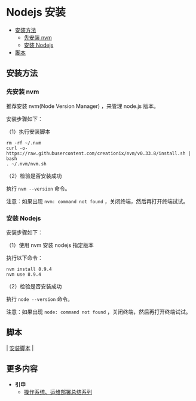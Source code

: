 # Nodejs 安装

<!-- TOC depthFrom:2 depthTo:3 -->

- [安装方法](#安装方法)
    - [先安装 nvm](#先安装-nvm)
    - [安装 Nodejs](#安装-nodejs)
- [脚本](#脚本)

<!-- /TOC -->

## 安装方法

### 先安装 nvm

推荐安装 nvm(Node Version Manager) ，来管理 node.js 版本。

安装步骤如下：

（1）执行安装脚本

```
rm -rf ~/.nvm
curl -o- https://raw.githubusercontent.com/creationix/nvm/v0.33.8/install.sh | bash
. ~/.nvm/nvm.sh
```

（2）检验是否安装成功

执行 `nvm --version` 命令。

注意：如果出现 `nvm: command not found` ，关闭终端，然后再打开终端试试。

### 安装 Nodejs

安装步骤如下：

（1）使用 nvm 安装 nodejs 指定版本

执行以下命令：

```
nvm install 8.9.4
nvm use 8.9.4
```

（2）检验是否安装成功

执行 `node --version` 命令。

注意：如果出现 `node: command not found` ，关闭终端，然后再打开终端试试。

## 脚本

| [安装脚本](https://github.com/dunwu/Linux_All_in_one/tree/master/codes/linux/soft) |

## 更多内容

- **引申**
  - [操作系统、运维部署总结系列](https://github.com/dunwu/OS)
